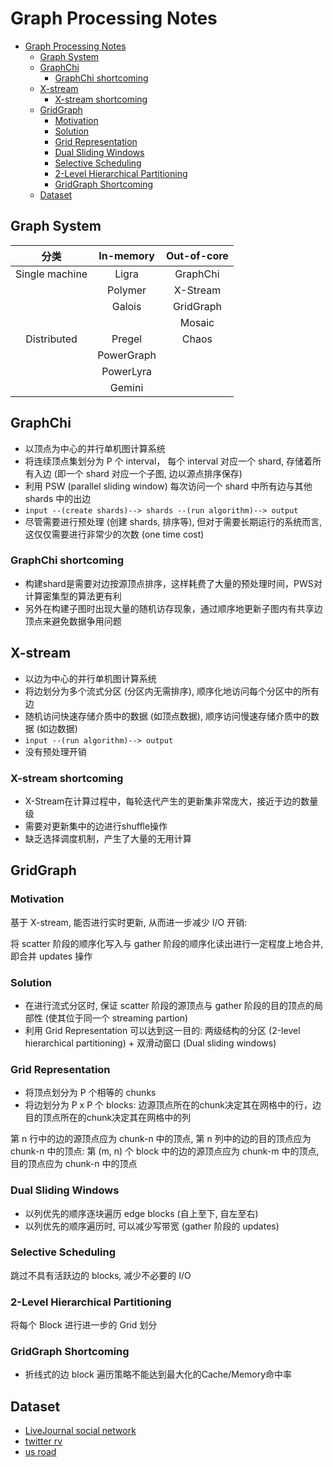 # Graph Processing Notes

<!-- TOC -->

- [Graph Processing Notes](#graph-processing-notes)
  - [Graph System](#graph-system)
  - [GraphChi](#graphchi)
    - [GraphChi shortcoming](#graphchi-shortcoming)
  - [X-stream](#x-stream)
    - [X-stream shortcoming](#x-stream-shortcoming)
  - [GridGraph](#gridgraph)
    - [Motivation](#motivation)
    - [Solution](#solution)
    - [Grid Representation](#grid-representation)
    - [Dual Sliding Windows](#dual-sliding-windows)
    - [Selective Scheduling](#selective-scheduling)
    - [2-Level Hierarchical Partitioning](#2-level-hierarchical-partitioning)
    - [GridGraph Shortcoming](#gridgraph-shortcoming)
  - [Dataset](#dataset)

<!-- /TOC -->

## Graph System

|分类|In-memory|Out-of-core|
|:---------:|:--------------------:|:--------------------:|
|Single machine|Ligra|GraphChi|
||Polymer|X-Stream|
||Galois|GridGraph|
|||Mosaic|
|Distributed|Pregel|Chaos|
||PowerGraph||
||PowerLyra||
||Gemini||

## GraphChi

- 以顶点为中心的并行单机图计算系统
- 将连续顶点集划分为 P 个 interval， 每个 interval 对应一个 shard, 存储着所有入边 (即一个 shard 对应一个子图, 边以源点排序保存)
- 利用 PSW (parallel sliding window) 每次访问一个 shard 中所有边与其他 shards 中的出边
- `input --(create shards)--> shards --(run algorithm)--> output`
- 尽管需要进行预处理 (创建 shards, 排序等), 但对于需要长期运行的系统而言, 这仅仅需要进行非常少的次数 (one time cost)

### GraphChi shortcoming

- 构建shard是需要对边按源顶点排序，这样耗费了大量的预处理时间，PWS对计算密集型的算法更有利
- 另外在构建子图时出现大量的随机访存现象，通过顺序地更新子图内有共享边顶点来避免数据争用问题

## X-stream

- 以边为中心的并行单机图计算系统
- 将边划分为多个流式分区 (分区内无需排序), 顺序化地访问每个分区中的所有边
- 随机访问快速存储介质中的数据 (如顶点数据), 顺序访问慢速存储介质中的数据 (如边数据)
- `input --(run algorithm)--> output`
- 没有预处理开销

### X-stream shortcoming

- X-Stream在计算过程中，每轮迭代产生的更新集非常庞大，接近于边的数量级
- 需要对更新集中的边进行shuffle操作
- 缺乏选择调度机制，产生了大量的无用计算

## GridGraph

### Motivation

基于 X-stream, 能否进行实时更新, 从而进一步减少 I/O 开销:

将 scatter 阶段的顺序化写入与 gather 阶段的顺序化读出进行一定程度上地合并, 即合并 updates 操作

### Solution

- 在进行流式分区时, 保证 scatter 阶段的源顶点与 gather 阶段的目的顶点的局部性 (使其位于同一个 streaming partion)
- 利用 Grid Representation 可以达到这一目的: 两级结构的分区 (2-level hierarchical partitioning) + 双滑动窗口 (Dual sliding windows)

### Grid Representation

- 将顶点划分为 P 个相等的 chunks
- 将边划分为 P x P 个 blocks: 边源顶点所在的chunk决定其在网格中的行，边目的顶点所在的chunk决定其在网格中的列

第 n 行中的边的源顶点应为 chunk-n 中的顶点, 第 n 列中的边的目的顶点应为 chunk-n 中的顶点: 第 (m, n) 个 block 中的边的源顶点应为 chunk-m 中的顶点, 目的顶点应为 chunk-n 中的顶点

### Dual Sliding Windows

- 以列优先的顺序逐块遍历 edge blocks (自上至下, 自左至右)
- 以列优先的顺序遍历时, 可以减少写带宽 (gather 阶段的 updates)

### Selective Scheduling

跳过不具有活跃边的 blocks, 减少不必要的 I/O

### 2-Level Hierarchical Partitioning

将每个 Block 进行进一步的 Grid 划分

### GridGraph Shortcoming

- 折线式的边 block 遍历策略不能达到最大化的Cache/Memory命中率

## Dataset

- [LiveJournal social network](http://snap.stanford.edu/data/soc-LiveJournal1.html)
- [twitter rv](http://an.kaist.ac.kr/traces/WWW2010.html)
- [us road](http://www.dis.uniroma1.it/challenge9/download.shtml)
